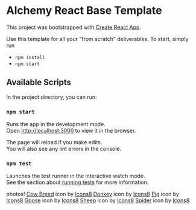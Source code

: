 # Alchemy React Base Template

This project was bootstrapped with [Create React App](https://github.com/facebook/create-react-app).

Use this template for all your "from scratch" deliverables. To start, simply run

- `npm install`
- `npm start`

## Available Scripts

In the project directory, you can run:

### `npm start`

Runs the app in the development mode.\
Open [http://localhost:3000](http://localhost:3000) to view it in the browser.

The page will reload if you make edits.\
You will also see any lint errors in the console.

### `npm test`

Launches the test runner in the interactive watch mode.\
See the section about [running tests](https://facebook.github.io/create-react-app/docs/running-tests) for more information.


photos!
<a target="_blank" href="https://icons8.com/icon/ZQk2QX8bjk-k/cow-breed">Cow Breed</a> icon by <a target="_blank" href="https://icons8.com">Icons8</a>
<a target="_blank" href="https://icons8.com/icon/FzP50OiSB9Xj/donkey">Donkey</a> icon by <a target="_blank" href="https://icons8.com">Icons8</a>
<a target="_blank" href="https://icons8.com/icon/16079/pig">Pig</a> icon by <a target="_blank" href="https://icons8.com">Icons8</a>
<a target="_blank" href="https://icons8.com/icon/NE6eL2vdpSUL/goose">Goose</a> icon by <a target="_blank" href="https://icons8.com">Icons8</a>
<a target="_blank" href="https://icons8.com/icon/qtxpB8Xt7Ciu/sheep">Sheep</a> icon by <a target="_blank" href="https://icons8.com">Icons8</a>
<a target="_blank" href="https://icons8.com/icon/101726/spider">Spider</a> icon by <a target="_blank" href="https://icons8.com">Icons8</a>